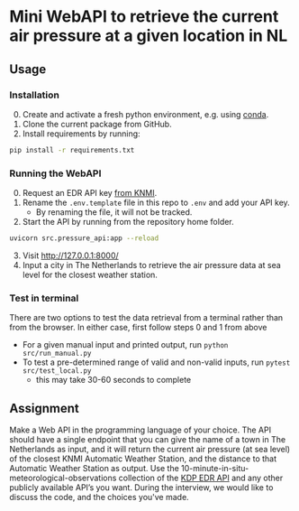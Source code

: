 # Mini WebAPI to retrieve the current air pressure at a given location in NL

## Usage

### Installation

0. Create and activate a fresh python environment, e.g. using [conda](https://docs.conda.io/projects/conda/en/latest/user-guide/tasks/manage-environments.html#creating-an-environment-with-commands).
1. Clone the current package from GitHub.
2. Install requirements by running:

```bash
pip install -r requirements.txt
```

### Running the WebAPI

0. Request an EDR API key [from KNMI](https://developer.dataplatform.knmi.nl/apis).
1. Rename the `.env.template` file in this repo to `.env` and add your API key.
   - By renaming the file, it will not be tracked.
2. Start the API by running from the repository home folder.

```bash
uvicorn src.pressure_api:app --reload
```

3. Visit http://127.0.0.1:8000/
4. Input a city in The Netherlands to retrieve the air pressure data at sea level for the closest weather station.

### Test in terminal

There are two options to test the data retrieval from a terminal rather than from the browser. In either case, first follow steps 0 and 1 from above

- For a given manual input and printed output, run `python src/run_manual.py`
- To test a pre-determined range of valid and non-valid inputs, run `pytest src/test_local.py`
  - this may take 30-60 seconds to complete

## Assignment

Make a Web API in the programming language of your choice. The API should have a single endpoint that you can give the name of a town in The Netherlands as input, and it will return the current air pressure (at sea level) of the closest KNMI Automatic Weather Station, and the distance to that Automatic Weather Station as output. Use the 10-minute-in-situ-meteorological-observations collection of the [KDP EDR API](https://developer.dataplatform.knmi.nl/edr-api) and any other publicly available API’s you want. During the interview, we would like to discuss the code, and the choices you've made.
